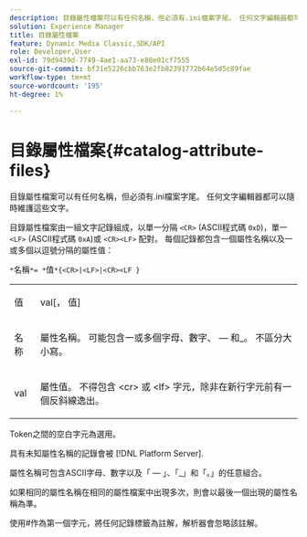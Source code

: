 ```yaml
---
description: 目錄屬性檔案可以有任何名稱，但必須有.ini檔案字尾。 任何文字編輯器都可以隨時維護這些文字。
solution: Experience Manager
title: 目錄屬性檔案
feature: Dynamic Media Classic,SDK/API
role: Developer,User
exl-id: 79d9439d-7749-4ae1-aa73-e88e01cf7555
source-git-commit: bf31e5226cbb763e2fb82391772b64e5d5c89fae
workflow-type: tm+mt
source-wordcount: '195'
ht-degree: 1%

---
```


# 目錄屬性檔案{#catalog-attribute-files}

目錄屬性檔案可以有任何名稱，但必須有.ini檔案字尾。 任何文字編輯器都可以隨時維護這些文字。

目錄屬性檔案由一組文字記錄組成，以單一分隔 `<CR>` (ASCII程式碼 `0xD`)，單一 `<LF>` (ASCII程式碼 `0xA`)或 `<CR><LF>` 配對。 每個記錄都包含一個屬性名稱以及一或多個以逗號分隔的屬性值：

`*`名稱`*= *`值`*{<CR>|<LF>|<CR><LF }`

<table id="simpletable_0F879121670046AE9414298725961303"> 
 <tr class="strow"> 
  <td class="stentry"> <p><span class="varname"> 值</span> </p> </td> 
  <td class="stentry"> <p><span class="codeph"> <span class="varname"> val</span>[，<span class="varname"> 值</span>]</span> </p> </td> 
 </tr> 
 <tr class="strow"> 
  <td class="stentry"> <p><span class="varname"> 名称</span> </p> </td> 
  <td class="stentry"> <p>屬性名稱。 可能包含一或多個字母、數字、 — 和_。 不區分大小寫。 </p></td> 
 </tr> 
 <tr class="strow"> 
  <td class="stentry"> <p><span class="varname"> val</span> </p></td> 
  <td class="stentry"> <p>屬性值。 不得包含 <span class="codeph"> &lt;cr&gt;</span> 或 <span class="codeph"> &lt;lf&gt;</span> 字元，除非在新行字元前有一個反斜線逸出。 </p></td> 
 </tr> 
</table>

Token之間的空白字元為選用。

具有未知屬性名稱的記錄會被 [!DNL Platform Server].

屬性名稱可包含ASCII字母、數字以及「 — 」、「_」和「。」的任意組合。

如果相同的屬性名稱在相同的屬性檔案中出現多次，則會以最後一個出現的屬性名稱為準。

使用#作為第一個字元，將任何記錄標籤為註解，解析器會忽略該註解。
